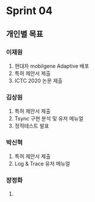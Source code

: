 # Sprint 04 

## 개인별 목표

### 이재원
1. 현대차 mobilgene Adaptive 배포 
2. 특허 제안서 제출
3. ICTC 2020 논문 제출

### 김상원
1. 특허 제안서 제출
2. Tsync 구현 분석 및 유저 메뉴얼
3. 정적테스트 발표

### 박신혁
1. 특허 제안서 제출
2. Log & Trace 유저 메뉴얼

### 장정화
1. 
